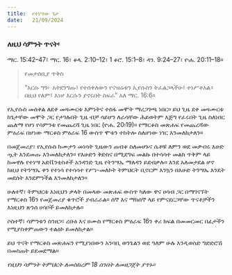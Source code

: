 ```yaml
---
title:  የተነሣው ጌታ
date:   21/09/2024
---
```


### ለዚህ ሳምንት ጥናት፡
ማር. 15:42–47፤ ማር. 16፣ ቆላ. 2:10–12፣ 1 ቆሮ. 15:1–8፣ ዳን. 9:24–27፣ ዮሐ. 20:11–18።

> <p>የመታሰቢያ ጥቅስ</p>
> “እርሱ ግን፦ አትደንግጡ፤ የተሰቀለውን የናዝሬቱን ኢየሱስን ትፈልጋላችሁ፤ ተነሥቶአል፥ በዚህ የለም፤ እነሆ እርሱን ያኖሩበት ስፍራ” አለ ማር. 16:6።

የኢየሱስ መሰቀል ለደቀ መዛሙርቱ እምነትና ተስፋ መሞት ማረጋገጫ ነበር። ይህ ጊዜ ደቀ መዛሙርቱ ከጌታቸው መሞት ጋር የታገሉበት ጊዜ ብቻ ሳይሆን ለራሳቸው ሕይወትም እጅግ የፈሩበት ጊዜ ስለነበር ጨለማ የሆነ የሳምንቱ የመጨረሻ ጊዜ ነበር (ዮሐ. 20፡19)። የማርቆስ መጽሐፍ የመጨረሻው ምዕራፍ በሆነው ማርቆስ ምዕራፍ 16 ውስጥ ሞቱን ተከትሎ ስለሆነው ነገር እንመለከታለን።

በመጀመሪያ፣ የኢየሱስ ከሙታን መነሳት ጊዜውን ጠብቆ ስለመሆኑና ሴቶቹ ለምን ወደ መቃብሩ እሁድ ጧት እንደመጡ እንመለከታለን። የእሁድን ቅድስና በሚደግፍ መልኩ በተሳሳተ መልክ ጥቅም ላይ ከመዋሉ የተነሣ አድቬንቲስቶች አንዳንድ ጊዜ የትንሣኤ ማለዳን ይደብቃሉ። እንደ አለመታደል ሆኖ ከዚህ የትንሣኤ ቀን የተነሳ የተሳሳተ የሥነ-መለኮት ትምህርት ቢኖርም እንኳን በእሁድ ትንሣኤ እንዴት መደሰት እንደምንችል እንመለከታለን።

ሁለተኛ፣ ትምህርቱ እነዚህን ቃላት በመላው መጽሐፍ ውስጥ ካለው ዋና ሀሳብ ጋር በማገናኘት የማርቆስ 16ን የመጀመሪያ ቁጥሮች ያብራራል። ሰኞ እና ማክሰኞ ላይ የምናደርጋቸው ጥናቶቻችን እነዚህን ጽንሰ ሀሳቦች ይመለከታሉ።

ሶስተኛ፣ ሳምንቱን ስንዘጋ፣ ረቡዕ እና ሀሙስ የማርቆስ ምዕራፍ 16ን ቀሪ ክፍል በመመርመር በፊታችን የሚያስቀምጠውን ተልዕኮ ይመለከታል።

ይህ ጥናት የማርቆስ መጽሐፍን የሚያነበውን አንባቢ ወንጌልን ወደ ዓለም ሁሉ እንዲወስድ ግድድሮሽ በመስጠት ይደመደማል። 

_የዚህን ሳምንት ትምህርት ለመስከረም 18 ሰንበት ለመዘጋጀት ያጥኑ።_